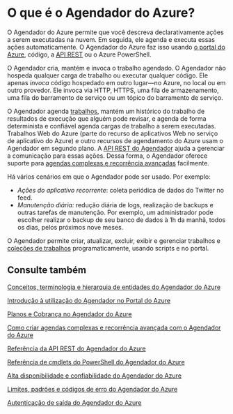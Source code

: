 <properties
 pageTitle="O que é o Agendador do Azure? | Microsoft Azure"
 description="O Agendador do Azure permite que você descreva declarativamente ações a serem executadas na nuvem. Em seguida, ele agenda e executa essas ações automaticamente."
 services="scheduler"
 documentationCenter=".NET"
 authors="krisragh"
 manager="dwrede"
 editor=""/>
<tags
 ms.service="scheduler"
 ms.workload="infrastructure-services"
 ms.tgt_pltfrm="na"
 ms.devlang="dotnet"
 ms.topic="hero-article"
 ms.date="03/09/2016"
 ms.author="krisragh"/>

# O que é o Agendador do Azure?

O Agendador do Azure permite que você descreva declarativamente ações a serem executadas na nuvem. Em seguida, ele agenda e executa essas ações automaticamente. O Agendador do Azure faz isso usando [o portal do Azure](scheduler-get-started-portal.md), código, a [API REST](https://msdn.microsoft.com/library/mt629143.aspx) ou o Azure PowerShell.

O Agendador cria, mantém e invoca o trabalho agendado. O Agendador não hospeda qualquer carga de trabalho ou executar qualquer código. Ele apenas _invoca_ código hospedado em outro lugar—no Azure, no local ou em outro provedor. Ele invoca via HTTP, HTTPS, uma fila de armazenamento, uma fila do barramento de serviço ou um tópico do barramento de serviço.

O Agendador agenda [trabalhos](scheduler-concepts-terms.md), mantém um histórico do trabalho de resultados de execução que alguém pode revisar, e agenda de forma determinista e confiável agenda cargas de trabalho a serem executadas. Trabalhos Web do Azure (parte do recurso de aplicativos Web no serviço de aplicativo do Azure) e outro recursos de agendamento do Azure usam o Agendador em segundo plano. A [API REST do Agendador](https://msdn.microsoft.com/library/mt629143.aspx) ajuda a gerenciar a comunicação para essas ações. Dessa forma, o Agendador oferece suporte para [agendas complexas e recorrência avançadas](scheduler-advanced-complexity.md) facilmente.

Há vários cenários em que o Agendador pode ser usado. Por exemplo:

+ _Ações do aplicativo recorrente_: coleta periódica de dados do Twitter no feed.
+ _Manutenção diária:_ redução diária de logs, realização de backups e outras tarefas de manutenção. Por exemplo, um administrador pode escolher realizar o backup de seu banco de dados à 1h da manhã, todos os dias, pelos próximos nove meses.

O Agendador permite criar, atualizar, excluir, exibir e gerenciar trabalhos e [coleções de trabalhos](scheduler-concepts-terms.md) programaticamente, usando scripts e no portal.

## Consulte também

 [Conceitos, terminologia e hierarquia de entidades do Agendador do Azure](scheduler-concepts-terms.md)

 [Introdução à utilização do Agendador no Portal do Azure](scheduler-get-started-portal.md)

 [Planos e Cobrança no Agendador do Azure](scheduler-plans-billing.md)

 [Como criar agendas complexas e recorrência avançada com o Agendador do Azure](scheduler-advanced-complexity.md)

 [Referência da API REST do Agendador do Azure](https://msdn.microsoft.com/library/mt629143)

 [Referência de cmdlets do PowerShell do Agendador do Azure](scheduler-powershell-reference.md)

 [Alta disponibilidade e confiabilidade do Agendador do Azure](scheduler-high-availability-reliability.md)

 [Limites, padrões e códigos de erro do Agendador do Azure](scheduler-limits-defaults-errors.md)

 [Autenticação de saída do Agendador do Azure](scheduler-outbound-authentication.md)

<!---HONumber=AcomDC_0323_2016-->